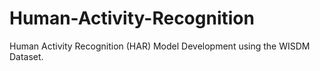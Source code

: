# Human-Activity-Recognition
Human Activity Recognition (HAR) Model Development using the WISDM Dataset.

